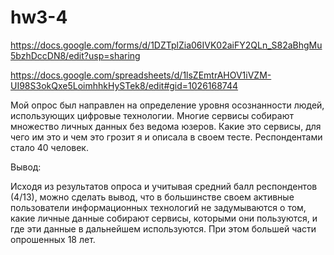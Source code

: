 # hw3-4

https://docs.google.com/forms/d/1DZTplZia06IVK02aiFY2QLn_S82aBhgMu5bzhDccDN8/edit?usp=sharing

https://docs.google.com/spreadsheets/d/1lsZEmtrAHOV1iVZM-UI98S3okQxe5LoimhhkHySTek8/edit#gid=1026168744

Мой опрос был направлен на определение уровня осознанности людей, использующих цифровые технологии. Многие сервисы собирают множество личных данных без ведома юзеров. Какие это сервисы, для чего им это и чем это грозит я и описала в своем тесте. Респондентами стало 40 человек.

Вывод:

Исходя из результатов опроса и учитывая средний балл респондентов (4/13), можно сделать вывод, что в большинстве своем активные пользователи информационных технологий не задумываются о том, какие личные данные собирают сервисы, которыми они пользуются, и где эти данные в дальнейшем используются. При этом большей части опрошенных 18 лет.
